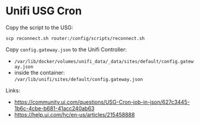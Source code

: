 # Unifi USG Cron

Copy the script to the USG:

    scp reconnect.sh router:/config/scripts/reconnect.sh

Copy `config.gateway.json` to the Unifi Controller:

* `/var/lib/docker/volumes/unifi_data/_data/sites/default/config.gateway.json`
* inside the container: `/var/lib/unifi/sites/default/config.gateway.json`

Links:

* https://community.ui.com/questions/USG-Cron-job-in-json/627c3445-1b6c-4cbe-b681-41acc240ab63
* https://help.ui.com/hc/en-us/articles/215458888
